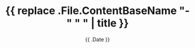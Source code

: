 ---
date: '{{ .Date }}'
draft: true
title: '{{ replace .File.ContentBaseName "-" " " | title }}'
description: ''
tags:
  - "housekeeping"
---